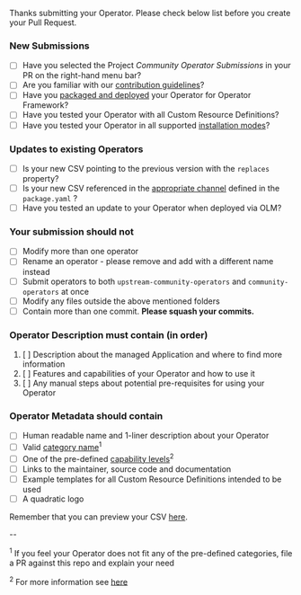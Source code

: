 Thanks submitting your Operator. Please check below list before you create your Pull Request.

### New Submissions

* [ ] Have you selected the Project *Community Operator Submissions* in your PR on the right-hand menu bar?
* [ ] Are you familiar with our [contribution guidelines](https://github.com/operator-framework/community-operators/blob/master/docs/contributing.md)?
* [ ] Have you [packaged and deployed](https://github.com/operator-framework/community-operators/blob/master/docs/testing-operators.md) your Operator for Operator Framework?
* [ ] Have you tested your Operator with all Custom Resource Definitions?
* [ ] Have you tested your Operator in all supported [installation modes](https://github.com/operator-framework/operator-lifecycle-manager/blob/master/doc/design/building-your-csv.md#operator-metadata)?

### Updates to existing Operators

* [ ] Is your new CSV pointing to the previous version with the `replaces` property?
* [ ] Is your new CSV referenced in the [appropriate channel](https://github.com/operator-framework/community-operators/blob/master/docs/contributing.md#bundle-format) defined in the `package.yaml` ?
* [ ] Have you tested an update to your Operator when deployed via OLM?

### Your submission should not

* [ ] Modify more than one operator
* [ ] Rename an operator - please remove and add with a different name instead
* [ ] Submit operators to both `upstream-community-operators` and `community-operators` at once
* [ ] Modify any files outside the above mentioned folders
* [ ] Contain more than one commit. **Please squash your commits.**

### Operator Description must contain (in order)

1. [ ] Description about the managed Application and where to find more information
2. [ ] Features and capabilities of your Operator and how to use it
3. [ ] Any manual steps about potential pre-requisites for using your Operator

### Operator Metadata should contain

* [ ] Human readable name and 1-liner description about your Operator
* [ ] Valid [category name](https://github.com/operator-framework/community-operators/blob/master/docs/required-fields.md#categories)<sup>1</sup>
* [ ] One of the pre-defined [capability levels](https://github.com/operator-framework/operator-courier/blob/4d1a25d2c8d52f7de6297ec18d8afd6521236aa2/operatorcourier/validate.py#L556)<sup>2</sup>
* [ ] Links to the maintainer, source code and documentation
* [ ] Example templates for all Custom Resource Definitions intended to be used
* [ ] A quadratic logo

Remember that you can preview your CSV [here](https://operatorhub.io/preview).

--

<sup>1</sup> If you feel your Operator does not fit any of the pre-defined categories, file a PR against this repo and explain your need

<sup>2</sup> For more information see [here](https://github.com/operator-framework/operator-sdk/blob/master/doc/images/operator-capability-level.svg)
